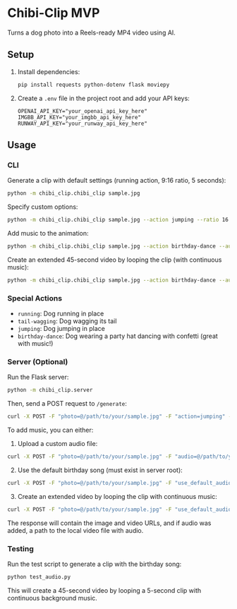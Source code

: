# Chibi-Clip MVP

Turns a dog photo into a Reels-ready MP4 video using AI.

## Setup

1.  Install dependencies:
    ```bash
    pip install requests python-dotenv flask moviepy
    ```

2.  Create a `.env` file in the project root and add your API keys:
    ```env
    OPENAI_API_KEY="your_openai_api_key_here"
    IMGBB_API_KEY="your_imgbb_api_key_here"
    RUNWAY_API_KEY="your_runway_api_key_here"
    ```

## Usage

### CLI

Generate a clip with default settings (running action, 9:16 ratio, 5 seconds):
```bash
python -m chibi_clip.chibi_clip sample.jpg
```

Specify custom options:
```bash
python -m chibi_clip.chibi_clip sample.jpg --action jumping --ratio 16:9 --duration 10 --verbose
```

Add music to the animation:
```bash
python -m chibi_clip.chibi_clip sample.jpg --action birthday-dance --audio path/to/music.mp3 --verbose
```

Create an extended 45-second video by looping the clip (with continuous music):
```bash
python -m chibi_clip.chibi_clip sample.jpg --action birthday-dance --audio path/to/music.mp3 --extended-duration 45 --verbose
```

### Special Actions

- `running`: Dog running in place
- `tail-wagging`: Dog wagging its tail
- `jumping`: Dog jumping in place
- `birthday-dance`: Dog wearing a party hat dancing with confetti (great with music!)

### Server (Optional)

Run the Flask server:
```bash
python -m chibi_clip.server
```

Then, send a POST request to `/generate`:
```bash
curl -X POST -F "photo=@/path/to/your/sample.jpg" -F "action=jumping" -F "ratio=16:9" -F "duration=10" http://127.0.0.1:5000/generate
```

To add music, you can either:
1. Upload a custom audio file:
```bash
curl -X POST -F "photo=@/path/to/your/sample.jpg" -F "audio=@/path/to/your/music.mp3" http://127.0.0.1:5000/generate
```

2. Use the default birthday song (must exist in server root):
```bash
curl -X POST -F "photo=@/path/to/your/sample.jpg" -F "use_default_audio=true" -F "action=birthday-dance" http://127.0.0.1:5000/generate
```

3. Create an extended video by looping the clip with continuous music:
```bash
curl -X POST -F "photo=@/path/to/your/sample.jpg" -F "use_default_audio=true" -F "action=birthday-dance" -F "extended_duration=60" http://127.0.0.1:5000/generate
```

The response will contain the image and video URLs, and if audio was added, a path to the local video file with audio.

### Testing

Run the test script to generate a clip with the birthday song:
```bash
python test_audio.py
```

This will create a 45-second video by looping a 5-second clip with continuous background music. 